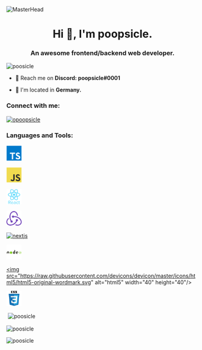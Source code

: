 ![MasterHead](https://media.discordapp.net/attachments/952614748527165440/952615574750519416/ffggffgdfg.png?width=986&height=329)
<h1 align="center">Hi 👋, I'm poopsicle.</h1>
<h3 align="center">An awesome frontend/backend web developer.</h3>

<p align="left"> <img src="https://komarev.com/ghpvc/?username=poosicle&label=Profile%20views&color=0e75b6&style=flat" alt="poosicle" /> </p>

- 💬 Reach me on **Discord: poopsicle#0001**

- 🌱 I'm located in **Germany.**

<h3 align="left">Connect with me:</h3>
<p align="left">
<a href="https://twitter.com/opoopsicle" target="blank"><img align="center" src="https://raw.githubusercontent.com/rahuldkjain/github-profile-readme-generator/master/src/images/icons/Social/twitter.svg" alt="opoopsicle" height="30" width="40" /></a>
</p>

<h3 align="left">Languages and Tools:</h3>
<p align="left"> 

<a href="https://www.typescriptlang.org/" target="_blank" rel="noreferrer"><img src="https://raw.githubusercontent.com/devicons/devicon/master/icons/typescript/typescript-original.svg" alt="typescript" width="40" height="40"/></a>

<a href="https://developer.mozilla.org/en-US/docs/Web/JavaScript" target="_blank" rel="noreferrer"><img src="https://raw.githubusercontent.com/devicons/devicon/master/icons/javascript/javascript-original.svg" alt="javascript" width="40" height="40"/></a>

<a href="https://reactjs.org/" target="_blank" rel="noreferrer"><img src="https://raw.githubusercontent.com/devicons/devicon/master/icons/react/react-original-wordmark.svg" alt="react" width="40" height="40"/></a>

<a href="https://redux.js.org" target="_blank" rel="noreferrer"><img src="https://raw.githubusercontent.com/devicons/devicon/master/icons/redux/redux-original.svg" alt="redux" width="40" height="40"/></a>

<a href="https://nextjs.org/" target="_blank" rel="noreferrer"><img src="https://cdn.worldvectorlogo.com/logos/nextjs-2.svg" alt="nextjs" width="40" height="40"/> </a>

<a href="https://nodejs.org" target="_blank" rel="noreferrer"><img src="https://raw.githubusercontent.com/devicons/devicon/master/icons/nodejs/nodejs-original-wordmark.svg" alt="nodejs" width="40" height="40"/></a>

<a href="https://www.w3.org/html/" target="_blank" rel="noreferrer"> \<img src="https://raw.githubusercontent.com/devicons/devicon/master/icons/html5/html5-original-wordmark.svg" alt="html5" width="40" height="40"/></a>

<a href="https://www.w3schools.com/css/" target="_blank" rel="noreferrer"><img src="https://raw.githubusercontent.com/devicons/devicon/master/icons/css3/css3-original-wordmark.svg" alt="css3" width="40" height="40"/></a>
</p>

<p>&nbsp;<img align="center" src="https://github-readme-stats.vercel.app/api?username=poosicle&show_icons=true&locale=en" alt="poosicle" /></p>
<p><img align="center" src="https://github-readme-streak-stats.herokuapp.com/?user=poosicle&" alt="poosicle" /></p>
<p><img align="left" src="https://github-readme-stats.vercel.app/api/top-langs?username=poosicle&show_icons=true&locale=en&layout=compact" alt="poosicle" /></p>

